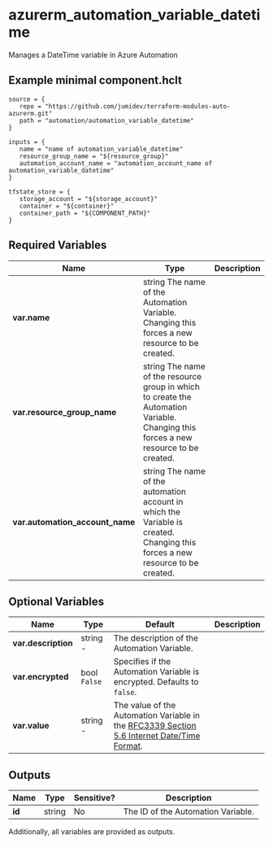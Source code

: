 # azurerm_automation_variable_datetime

Manages a DateTime variable in Azure Automation

## Example minimal component.hclt

```hcl
source = {
   repo = "https://github.com/jumidev/terraform-modules-auto-azurerm.git" 
   path = "automation/automation_variable_datetime" 
}

inputs = {
   name = "name of automation_variable_datetime" 
   resource_group_name = "${resource_group}" 
   automation_account_name = "automation_account_name of automation_variable_datetime" 
}

tfstate_store = {
   storage_account = "${storage_account}" 
   container = "${container}" 
   container_path = "${COMPONENT_PATH}" 
}

```

## Required Variables

| Name | Type |  Description |
| ---- | --------- |  ----------- |
| **var.name** | string  The name of the Automation Variable. Changing this forces a new resource to be created. | 
| **var.resource_group_name** | string  The name of the resource group in which to create the Automation Variable. Changing this forces a new resource to be created. | 
| **var.automation_account_name** | string  The name of the automation account in which the Variable is created. Changing this forces a new resource to be created. | 

## Optional Variables

| Name | Type |  Default  |  Description |
| ---- | --------- |  ----------- | ----------- |
| **var.description** | string  -  |  The description of the Automation Variable. | 
| **var.encrypted** | bool  `False`  |  Specifies if the Automation Variable is encrypted. Defaults to `false`. | 
| **var.value** | string  -  |  The value of the Automation Variable in the [RFC3339 Section 5.6 Internet Date/Time Format](https://tools.ietf.org/html/rfc3339#section-5.6). | 



## Outputs

| Name | Type | Sensitive? | Description |
| ---- | ---- | --------- | --------- |
| **id** | string | No  | The ID of the Automation Variable. | 

Additionally, all variables are provided as outputs.
